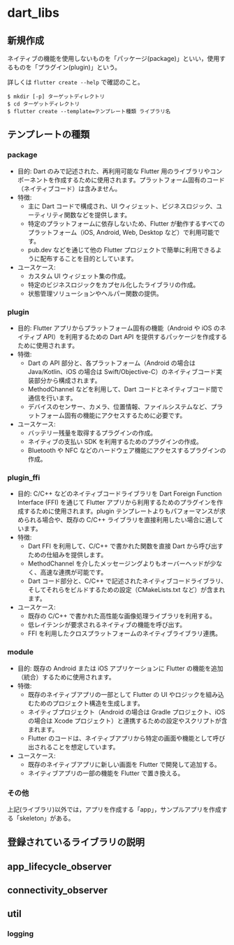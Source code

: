 # dart_libs

## 新規作成

ネイティブの機能を使用しないものを「パッケージ(package)」といい，使用するものを「プラグイン(plugin)」という。

詳しくは `flutter create --help` で確認のこと。



```shell
$ mkdir [-p] ターゲットディレクトリ
$ cd ターゲットディレクトリ
$ flutter create --template=テンプレート種類 ライブラリ名
```

## テンプレートの種類


### package
- 目的: Dart のみで記述された、再利用可能な Flutter 用のライブラリやコンポーネントを作成するために使用されます。プラットフォーム固有のコード（ネイティブコード）は含みません。
- 特徴:
  - 主に Dart コードで構成され、UI ウィジェット、ビジネスロジック、ユーティリティ関数などを提供します。
  - 特定のプラットフォームに依存しないため、Flutter が動作するすべてのプラットフォーム（iOS, Android, Web, Desktop など）で利用可能です。
  - pub.dev などを通じて他の Flutter プロジェクトで簡単に利用できるように配布することを目的としています。
- ユースケース:
  - カスタム UI ウィジェット集の作成。
  - 特定のビジネスロジックをカプセル化したライブラリの作成。
  - 状態管理ソリューションやヘルパー関数の提供。

### plugin
- 目的: Flutter アプリからプラットフォーム固有の機能（Android や iOS のネイティブ API）を利用するための Dart API を提供するパッケージを作成するために使用されます。
- 特徴:
  - Dart の API 部分と、各プラットフォーム（Android の場合は Java/Kotlin、iOS の場合は Swift/Objective-C）のネイティブコード実装部分から構成されます。
  - MethodChannel などを利用して、Dart コードとネイティブコード間で通信を行います。
  - デバイスのセンサー、カメラ、位置情報、ファイルシステムなど、プラットフォーム固有の機能にアクセスするために必要です。
- ユースケース:
  - バッテリー残量を取得するプラグインの作成。
  - ネイティブの支払い SDK を利用するためのプラグインの作成。
  - Bluetooth や NFC などのハードウェア機能にアクセスするプラグインの作成。

### plugin_ffi
- 目的: C/C++ などのネイティブコードライブラリを Dart Foreign Function Interface (FFI) を通じて Flutter アプリから利用するためのプラグインを作成するために使用されます。plugin テンプレートよりもパフォーマンスが求められる場合や、既存の C/C++ ライブラリを直接利用したい場合に適しています。
- 特徴:
  - Dart FFI を利用して、C/C++ で書かれた関数を直接 Dart から呼び出すための仕組みを提供します。
  - MethodChannel を介したメッセージングよりもオーバーヘッドが少なく、高速な連携が可能です。
  - Dart コード部分と、C/C++ で記述されたネイティブコードライブラリ、そしてそれらをビルドするための設定（CMakeLists.txt など）が含まれます。
- ユースケース:
  - 既存の C/C++ で書かれた高性能な画像処理ライブラリを利用する。
  - 低レイテンシが要求されるネイティブの機能を呼び出す。
  - FFI を利用したクロスプラットフォームのネイティブライブラリ連携。

### module
- 目的: 既存の Android または iOS アプリケーションに Flutter の機能を追加（統合）するために使用されます。
- 特徴:
  - 既存のネイティブアプリの一部として Flutter の UI やロジックを組み込むためのプロジェクト構造を生成します。
  - ネイティブプロジェクト（Android の場合は Gradle プロジェクト、iOS の場合は Xcode プロジェクト）と連携するための設定やスクリプトが含まれます。
  - Flutter のコードは、ネイティブアプリから特定の画面や機能として呼び出されることを想定しています。
- ユースケース:
  - 既存のネイティブアプリに新しい画面を Flutter で開発して追加する。
  - ネイティブアプリの一部の機能を Flutter で置き換える。

### その他
上記(ライブラリ)以外では，アプリを作成する「app」，サンプルアプリを作成する「skeleton」がある。

## 登録されているライブラリの説明

## app_lifecycle_observer

## connectivity_observer

## util

### logging

